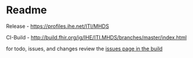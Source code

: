 # Readme

Release - https://profiles.ihe.net/ITI/MHDS 

CI-Build - http://build.fhir.org/ig/IHE/ITI.MHDS/branches/master/index.html

for todo, issues, and changes review the [issues page in the build](http://build.fhir.org/ig/IHE/ITI.MHDS/branches/master/issues.html)
